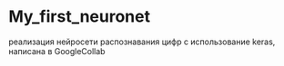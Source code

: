 # My_first_neuronet
реализация нейросети распознавания цифр с использование keras, написана в GoogleCollab
